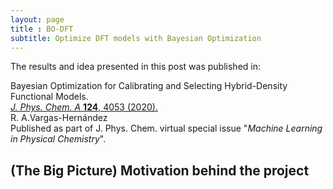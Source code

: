 ```yaml
---
layout: page
title : BO-DFT
subtitle: Optimize DFT models with Bayesian Optimization
---
```


The results and idea presented in this post was published in:

Bayesian Optimization for Calibrating and Selecting Hybrid-Density Functional Models.\
[*J. Phys. Chem. A* **124**, 4053 (2020).](https://doi.org/10.1021/acs.jpca.0c01375)\
R. A.Vargas-Hernández\
Published as part of J. Phys. Chem. virtual special issue "*Machine Learning in Physical Chemistry*".


## (The Big Picture) Motivation behind the project
